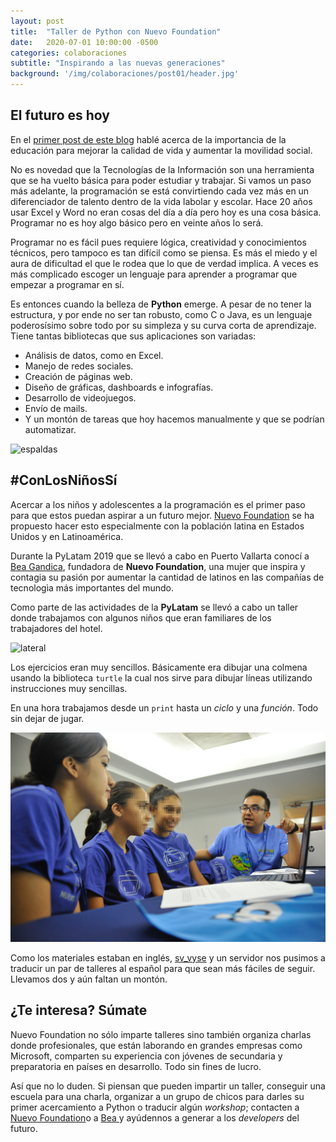 ```yaml
---
layout: post
title:  "Taller de Python con Nuevo Foundation"
date:   2020-07-01 10:00:00 -0500
categories: colaboraciones
subtitle: "Inspirando a las nuevas generaciones"
background: '/img/colaboraciones/post01/header.jpg'
---
```


## El futuro es hoy

En el [primer post de este blog](https://nerudista.dev/educacion/2020/07/04/planea-resultados.html) hablé acerca de la importancia de la educación para mejorar la calidad de vida y aumentar la movilidad social.

No es novedad que la Tecnologías de la Información son una herramienta que se ha vuelto básica para poder estudiar y trabajar. Si vamos un paso más adelante, la programación se está convirtiendo cada vez más en un diferenciador de talento dentro de la vida labolar y escolar. Hace 20 años usar Excel y Word no eran cosas del día a día pero hoy es una cosa básica. Programar no es hoy algo básico pero en veinte años lo será.

Programar no es fácil pues requiere lógica, creatividad y conocimientos técnicos, pero tampoco es tan difícil como se piensa. Es más el miedo y el aura de dificultad el que le rodea que lo que de verdad implica. A veces es más complicado escoger un lenguaje para aprender a programar que empezar a programar en sí.

Es entonces cuando la belleza de **Python** emerge. A pesar de no tener la estructura, y por ende no ser tan robusto, como C o Java, es un lenguaje poderosísimo sobre todo por su simpleza y su curva corta de aprendizaje. Tiene tantas bibliotecas que sus aplicaciones son variadas: 
- Análisis de datos, como en Excel.
- Manejo de redes sociales.
- Creación de páginas web.
- Diseño de gráficas, dashboards e infografías.
- Desarrollo de videojuegos.
- Envío de mails.
- Y un montón de tareas que hoy hacemos manualmente y que se podrían automatizar.

![espaldas](/img/colaboraciones/post01/Espalda.jpg)

## #ConLosNiñosSí

Acercar a los niños y adolescentes a la programación es el primer paso para que estos puedan aspirar a un futuro mejor. [Nuevo Foundation](https://www.nuevofoundation.org/) se ha propuesto hacer esto especialmente con la población latina en Estados Unidos y en Latinoamérica.

Durante la PyLatam 2019 que se llevó a cabo en Puerto Vallarta conocí a [Bea Gandica](https://twitter.com/beagandica), fundadora de **Nuevo Foundation**, una mujer que inspira y contagia su pasión por aumentar la cantidad de latinos en las compañías de tecnologìa más importantes del mundo.

Como parte de las actividades de la **PyLatam** se llevó a cabo un taller donde trabajamos con algunos niños que eran familiares de los trabajadores del hotel. 

![lateral](/img/colaboraciones/post01/Lateral.png)

Los ejercicios eran muy sencillos. Básicamente era dibujar una colmena usando la biblioteca `turtle` la cual nos sirve para dibujar líneas utilizando instrucciones muy sencillas. 

En una hora trabajamos desde un `print` hasta un _ciclo_ y una _función_. Todo sin dejar de jugar.


![nerus](/img/colaboraciones/post01/nerus.jpg)

Como los materiales estaban en inglés, [sv_vyse](https://twitter.com/sv_vyse) y un servidor nos pusimos a traducir un par de talleres al español para que sean más fáciles de seguir. Llevamos dos y aún faltan un montón.

## ¿Te interesa? Súmate

Nuevo Foundation no sólo imparte talleres sino también organiza charlas donde profesionales, que están laborando en grandes empresas como Microsoft, comparten su experiencia con jóvenes de secundaria y preparatoria en países en desarrollo. Todo sin fines de lucro.

Así que no lo duden. Si piensan que pueden impartir un taller, conseguir una escuela para una charla, organizar a un grupo de chicos para darles su primer acercamiento a Python o traducir algún _workshop_; contacten a [Nuevo Foundation](https://www.nuevofoundation.org/)o a [Bea ](https://twitter.com/beagandica) y ayúdennos a generar a los _developers_ del futuro.